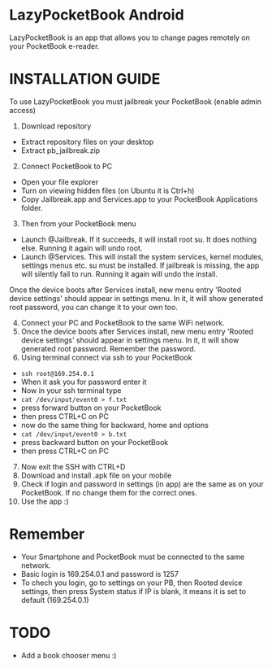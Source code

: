 # LazyPocketBook Android
LazyPocketBook is an app that allows you to change pages remotely on your PocketBook e-reader.

# INSTALLATION GUIDE
To use LazyPocketBook you must jailbreak your PocketBook (enable admin access)

1. Download repository
* Extract repository files on your desktop
* Extract pb_jailbreak.zip
2. Connect PocketBook to PC
* Open your file explorer
* Turn on viewing hidden files (on Ubuntu it is Ctrl+h)
* Copy Jailbreak.app and Services.app to your PocketBook Applications folder.
3. Then from your PocketBook menu
* Launch @Jailbreak. If it succeeds, it will install root su. It does nothing else. Running it again will undo root.
* Launch @Services. This will install the system services, kernel modules, settings menus etc. su must be installed. If jailbreak is missing, the app will silently fail to run. Running it again will undo the install.

Once the device boots after Services install, new menu entry 'Rooted device settings' should appear in settings menu. In it, it will show generated root password, you can change it to your own too.

4. Connect your PC and PocketBook to the same WiFi network.
5. Once the device boots after Services install, new menu entry 'Rooted device settings' should appear in settings menu. In it, it will show generated root password. Remember the password.
6. Using terminal connect via ssh to your PocketBook
* `ssh root@169.254.0.1`
* When it ask you for password enter it
* Now in your ssh terminal type
* `cat /dev/input/event0 > f.txt`
* press forward button on your PocketBook
* then press CTRL+C on PC
* now do the same thing for backward, home and options
* `cat /dev/input/event0 > b.txt`
* press backward button on your PocketBook
* then press CTRL+C on PC
7. Now exit the SSH with CTRL+D
8. Download and install .apk file on your mobile
9. Check if login and password in settings (in app) are the same as on your PocketBook. If no change them for the correct ones.
10. Use the app :) 


# Remember
* Your Smartphone and PocketBook must be connected to the same network.
* Basic login is 169.254.0.1 and password is 1257
* To chech you login, go to settings on your PB, then Rooted device settings, then press System status if IP is blank, it means it is set to default (169.254.0.1)

# TODO
* Add a book chooser menu  :) 
